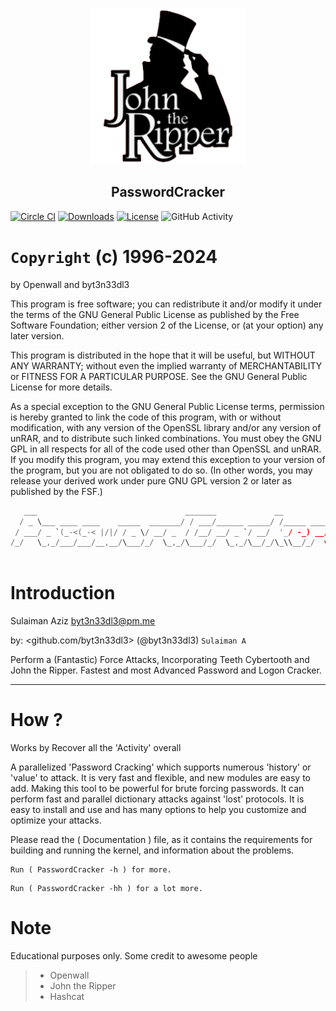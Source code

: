<a href="https://github.com/byt3n33dl3/PasswordCracker"><p align="center">
<img width="250" height="250" src="/img/johntheripper.png">
</p></a>

<div align="center">
<h2>PasswordCracker</h2>
<p></div>

[![Circle CI](https://circleci.com/gh/openwall/john/tree/bleeding-jumbo.svg?style=shield)](https://circleci.com/gh/openwall/john/tree/bleeding-jumbo)
[![Downloads](https://img.shields.io/badge/Download-Windows%20-yellow.svg)](https://github.com/openwall/john-packages/releases)
[![License](https://img.shields.io/badge/License-GPL%20%2B-blue.svg)](https://github.com/openwall/john/blob/bleeding-jumbo/doc/LICENSE)
![GitHub Activity](https://img.shields.io/github/commit-activity/m/openwall/john?color=brown)

# `Copyright` (c) 1996-2024 

by Openwall and byt3n33dl3

This program is free software; you can redistribute it and/or modify
it under the terms of the GNU General Public License as published by
the Free Software Foundation; either version 2 of the License, or
(at your option) any later version.

This program is distributed in the hope that it will be useful,
but WITHOUT ANY WARRANTY; without even the implied warranty of
MERCHANTABILITY or FITNESS FOR A PARTICULAR PURPOSE.  See the
GNU General Public License for more details.

As a special exception to the GNU General Public License terms,
permission is hereby granted to link the code of this program, with or
without modification, with any version of the OpenSSL library and/or any
version of unRAR, and to distribute such linked combinations.  You must
obey the GNU GPL in all respects for all of the code used other than
OpenSSL and unRAR.  If you modify this program, you may extend this
exception to your version of the program, but you are not obligated to
do so.  (In other words, you may release your derived work under pure
GNU GPL version 2 or later as published by the FSF.)

```c
   ___                                 _______             __          
  / _ \___ ____ ____    _____  _______/ / ___/______ _____/ /_____ ____
 / ___/ _ `(_-<(_-< |/|/ / _ \/ __/ _  / /__/ __/ _ `/ __/  '_/ -_) __/
/_/   \_,_/___/___/__,__/\___/_/  \_,_/\___/_/  \_,_/\__/_/\_\\__/_/  v3.0 
                                                                       
```

# Introduction

Sulaiman Aziz [byt3n33dl3@pm.me](byt3n33dl3@proton.me)

by: <github.com/byt3n33dl3> (@byt3n33dl3) `Sulaiman A`

Perform a (Fantastic) Force Attacks, Incorporating Teeth Cybertooth and John the Ripper. Fastest and most Advanced Password and Logon Cracker. 

<hr>

# How ?

Works by Recover all the 'Activity' overall

A parallelized 'Password Cracking' which supports numerous 'history' or 'value' to attack. It is very fast and flexible, and new modules are easy to add. Making this tool to be powerful for brute forcing passwords. It can perform fast and parallel dictionary attacks against 'lost' protocols. It is easy to install and use and has many options to help you customize and optimize your attacks.

Please read the ( Documentation ) file, as it contains the requirements for building and running the kernel, and information about the problems.

```
Run ( PasswordCracker -h ) for more.
```
```
Run ( PasswordCracker -hh ) for a lot more.
```

# Note

Educational purposes only. Some credit to awesome people
>- Openwall
>- John the Ripper
>- Hashcat